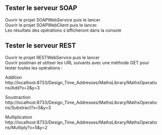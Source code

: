 ## Tester le serveur SOAP 

Ouvrir le projet SOAPWebService puis le lancer <br/>
Ouvrir le projet SOAPWebClient puis le lancer. <br/>
Les résultats des opérations s'afficheront dans la console <br/>

## Tester le serveur REST

Ouvrir le projet RESTWebService puis le lancer <br/>
Ouvrir postman et utiliser les URL suivants avec une méthode GET pour tester toutes les opérations : <br/>

Addition 
http://localhost:8733/Design_Time_Addresses/MathsLibrary/MathsOperations/Add?x=2&y=3

Soustraction 
http://localhost:8733/Design_Time_Addresses/MathsLibrary/MathsOperations/Substract?x=5&y=3

Multiplication 
http://localhost:8733/Design_Time_Addresses/MathsLibrary/MathsOperations/Multiply?x=5&y=2
